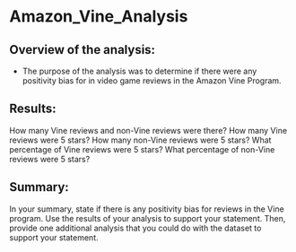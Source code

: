 # Amazon_Vine_Analysis

## Overview of the analysis: 

- The purpose of the analysis was to determine if there were any positivity bias for in video game reviews in the Amazon Vine Program. 

## Results: 

How many Vine reviews and non-Vine reviews were there?
How many Vine reviews were 5 stars? How many non-Vine reviews were 5 stars?
What percentage of Vine reviews were 5 stars? What percentage of non-Vine reviews were 5 stars?
## Summary: 
In your summary, state if there is any positivity bias for reviews in the Vine program. Use the results of your analysis to support your statement. Then, provide one additional analysis that you could do with the dataset to support your statement.
